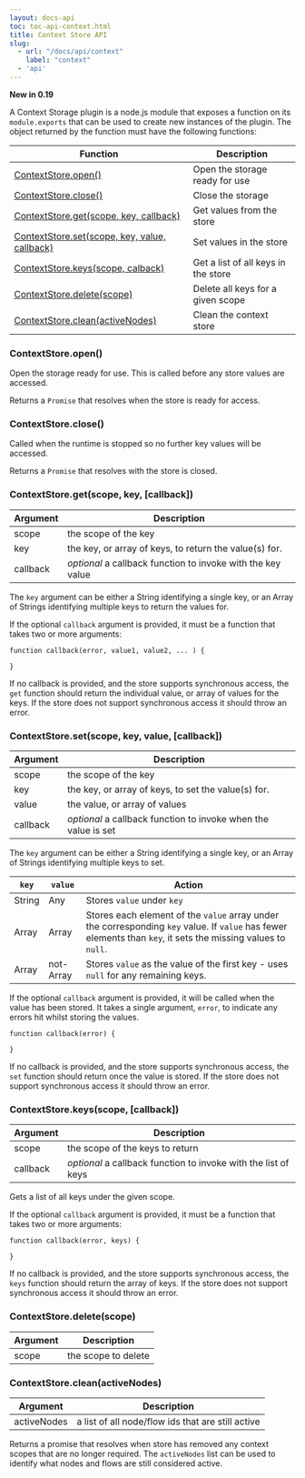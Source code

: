 ```yaml
---
layout: docs-api
toc: toc-api-context.html
title: Context Store API
slug:
  - url: "/docs/api/context"
    label: "context"
  - 'api'
---
```


**New in 0.19**

A Context Storage plugin is a node.js module that exposes a function on its `module.exports`
that can be used to create new instances of the plugin. The object returned by the
function must have the following functions:

 Function                                                      | Description
---------------------------------------------------------------|-------------------------
[ContextStore.open()](#contextstoreopen)                       | Open the storage ready for use
[ContextStore.close()](#contextstoreclose)                     | Close the storage
[ContextStore.get(scope, key, callback)](#contextstoregetscope-key-callback) | Get values from the store
[ContextStore.set(scope, key, value, callback)](#contextstoresetscope-key-value-callback) | Set values in the store
[ContextStore.keys(scope, calback)](#contextstorekeysscope-callback) | Get a list of all keys in the store
[ContextStore.delete(scope)](#contextstoredeletescope)               | Delete all keys for a given scope
[ContextStore.clean(activeNodes)](#contextstorecleanactivenodes)     | Clean the context store

### ContextStore.open()

Open the storage ready for use. This is called before any store values are accessed.

Returns a `Promise` that resolves when the store is ready for access.

### ContextStore.close()

Called when the runtime is stopped so no further key values will be accessed.

Returns a `Promise` that resolves with the store is closed.

### ContextStore.get(scope, key, [callback])

Argument | Description
---------|------------------------------
scope    | the scope of the key
key      | the key, or array of keys, to return the value(s) for.
callback | *optional* a callback function to invoke with the key value

The `key` argument can be either a String identifying a single key, or an Array
of Strings identifying multiple keys to return the values for.


If the optional `callback` argument is provided, it must be a function that takes
two or more arguments:

```
function callback(error, value1, value2, ... ) {

}
```

If no callback is provided, and the store supports synchronous access, the
`get` function should return the individual value, or array of values for the keys.
If the store does not support synchronous access it should throw an error.

### ContextStore.set(scope, key, value, [callback])

Argument | Description
---------|------------------------------
scope    | the scope of the key
key      | the key, or array of keys, to set the value(s) for.
value    | the value, or array of values
callback | *optional* a callback function to invoke when the value is set

The `key` argument can be either a String identifying a single key, or an Array
of Strings identifying multiple keys to set.

`key`        | `value`        | Action
-------------|----------------|----------------
String       | Any            | Stores `value` under `key`
Array        | Array          | Stores each element of the `value` array under the corresponding `key` value. If `value` has fewer elements than `key`, it sets the missing values to `null`.
Array        | not-Array      | Stores `value` as the value of the first key - uses `null` for any remaining keys.


If the optional `callback` argument is provided, it will be called when the value
has been stored. It takes a single argument, `error`, to indicate any errors hit
whilst storing the values.

```
function callback(error) {

}
```

If no callback is provided, and the store supports synchronous access, the
`set` function should return once the value is stored. If the store does not support
synchronous access it should throw an error.

### ContextStore.keys(scope, [callback])

Argument    | Description
------------|------------------------
scope       | the scope of the keys to return
callback    | *optional* a callback function to invoke with the list of keys

Gets a list of all keys under the given scope.

If the optional `callback` argument is provided, it must be a function that takes
two or more arguments:

```
function callback(error, keys) {

}
```

If no callback is provided, and the store supports synchronous access, the
`keys` function should return the array of keys. If the store does not support
synchronous access it should throw an error.


### ContextStore.delete(scope)

Argument    | Description
------------|------------------------
scope       | the scope to delete


### ContextStore.clean(activeNodes)

Argument    | Description
------------|------------------------
activeNodes | a list of all node/flow ids that are still active

Returns a promise that resolves when store has removed any context scopes that
are no longer required. The `activeNodes` list can be used to identify what nodes
and flows are still considered active.
